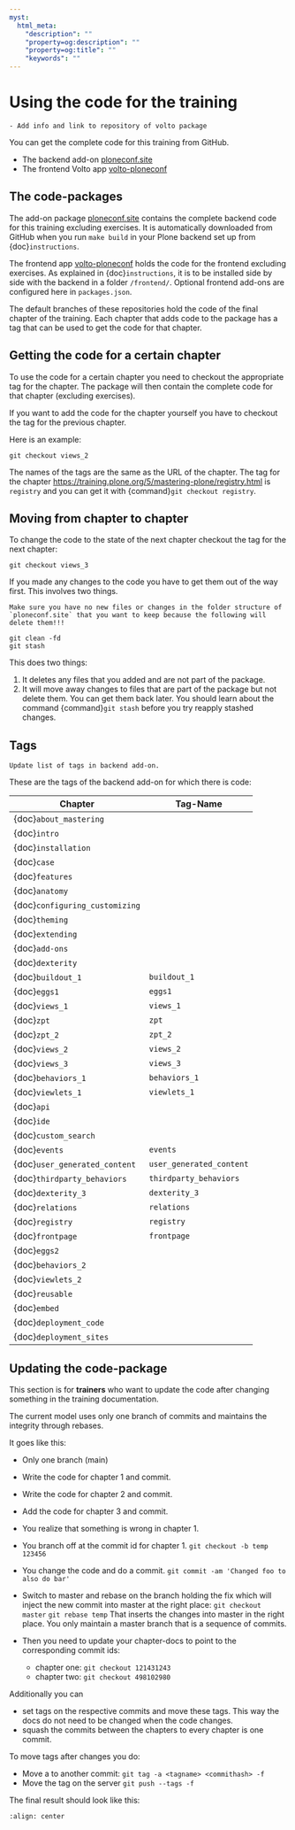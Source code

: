 ```yaml
---
myst:
  html_meta:
    "description": ""
    "property=og:description": ""
    "property=og:title": ""
    "keywords": ""
---
```


# Using the code for the training

```{todo}
- Add info and link to repository of volto package
```

You can get the complete code for this training from GitHub.
- The backend add-on [ploneconf.site](https://github.com/collective/ploneconf.site)
- The frontend Volto app [volto-ploneconf](https://github.com/collective/volto-ploneconf)

## The code-packages

The add-on package [ploneconf.site](https://github.com/collective/ploneconf.site) contains the complete backend code for this training excluding exercises.
It is automatically downloaded from GitHub when you run `make build` in your Plone backend set up from {doc}`instructions`.

The frontend app [volto-ploneconf](https://github.com/collective/volto-ploneconf) holds the code for the frontend excluding exercises.
As explained in {doc}`instructions`, it is to be installed side by side with the backend in a folder `/frontend/`.
Optional frontend add-ons are configured here in `packages.json`.

The default branches of these repositories hold the code of the final chapter of the training.
Each chapter that adds code to the package has a tag that can be used to get the code for that chapter.

## Getting the code for a certain chapter

To use the code for a certain chapter you need to checkout the appropriate tag for the chapter.
The package will then contain the complete code for that chapter (excluding exercises).

If you want to add the code for the chapter yourself you have to checkout the tag for the previous chapter.

Here is an example:

```shell
git checkout views_2
```

The names of the tags are the same as the URL of the chapter.
The tag for the chapter <https://training.plone.org/5/mastering-plone/registry.html> is `registry`
and you can get it with {command}`git checkout registry`.

## Moving from chapter to chapter

To change the code to the state of the next chapter checkout the tag for the next chapter:

```shell
git checkout views_3
```

If you made any changes to the code you have to get them out of the way first. This involves two things.

```{warning}
Make sure you have no new files or changes in the folder structure of `ploneconf.site` that you want to keep because the following will delete them!!!
```

```shell
git clean -fd
git stash
```

This does two things:

1. It deletes any files that you added and are not part of the package.
2. It will move away changes to files that are part of the package but not delete them. You can get them back later. You should learn about the command {command}`git stash` before you try reapply stashed changes.

## Tags

```{todo}
Update list of tags in backend add-on.
```

These are the tags of the backend add-on for which there is code:


| Chapter                        | Tag-Name                 |
| ------------------------------ | ------------------------ |
| {doc}`about_mastering`         |                          |
| {doc}`intro`                   |                          |
| {doc}`installation`            |                          |
| {doc}`case`                    |                          |
| {doc}`features`                |                          |
| {doc}`anatomy`                 |                          |
| {doc}`configuring_customizing` |                          |
| {doc}`theming`                 |                          |
| {doc}`extending`               |                          |
| {doc}`add-ons`                 |                          |
| {doc}`dexterity`               |                          |
| {doc}`buildout_1`              | `buildout_1`             |
| {doc}`eggs1`                   | `eggs1`                  |
| {doc}`views_1`                 | `views_1`                |
| {doc}`zpt`                     | `zpt`                    |
| {doc}`zpt_2`                   | `zpt_2`                  |
| {doc}`views_2`                 | `views_2`                |
| {doc}`views_3`                 | `views_3`                |
| {doc}`behaviors_1`             | `behaviors_1`            |
| {doc}`viewlets_1`              | `viewlets_1`             |
| {doc}`api`                     |                          |
| {doc}`ide`                     |                          |
| {doc}`custom_search`           |                          |
| {doc}`events`                  | `events`                 |
| {doc}`user_generated_content`  | `user_generated_content` |
| {doc}`thirdparty_behaviors`    | `thirdparty_behaviors`   |
| {doc}`dexterity_3`             | `dexterity_3`            |
| {doc}`relations`               | `relations`              |
| {doc}`registry`                | `registry`               |
| {doc}`frontpage`               | `frontpage`              |
| {doc}`eggs2`                   |                          |
| {doc}`behaviors_2`             |                          |
| {doc}`viewlets_2`              |                          |
| {doc}`reusable`                |                          |
| {doc}`embed`                   |                          |
| {doc}`deployment_code`         |                          |
| {doc}`deployment_sites`        |                          |


## Updating the code-package

This section is for **trainers** who want to update the code after changing something in the training documentation.

The current model uses only one branch of commits and maintains the integrity through rebases.

It goes like this:

- Only one branch (main)

- Write the code for chapter 1 and commit.

- Write the code for chapter 2 and commit.

- Add the code for chapter 3 and commit.

- You realize that something is wrong in chapter 1.

- You branch off at the commit id for chapter 1.
  `git checkout -b temp 123456`

- You change the code and do a commit.
  `git commit -am 'Changed foo to also do bar'`

- Switch to master and rebase on the branch holding the fix which will inject the new commit into master at the right place:
  `git checkout master`
  `git rebase temp`
  That inserts the changes into master in the right place. You only maintain a master branch that is a sequence of commits.

- Then you need to update your chapter-docs to point to the corresponding commit ids:

  - chapter one: `git checkout 121431243`
  - chapter two: `git checkout 498102980`

Additionally you can

- set tags on the respective commits and move these tags. This way the docs do not need to be changed when the code changes.
- squash the commits between the chapters to every chapter is one commit.

To move tags after changes you do:

- Move a to another commit: `git tag -a <tagname> <commithash> -f`
- Move the tag on the server `git push --tags -f`

The final result should look like this:

```{figure} ../_static/code_tree.png
:align: center
```

